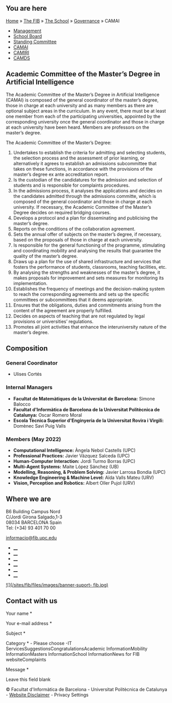 ## You are here

[Home](/en) » [The FIB](/en/fib) » [The School](/en/fib/school) »
[Governance](/en/fib/school/governance) » CAMAI

  * [Management](/en/fib/school/governance/management)
  * [School Board](/en/fib/school/governance/school-board)
  * [Standing Committee](/en/fib/school/governance/standing-committee)
  * [CAMAI](/en/fib/school/governance/camai)
  * [CAMIRI](/en/fib/school/governance/camiri)
  * [CAMDS](/en/fib/school/governance/camds)

## Academic Committee of the Master’s Degree in Artificial Intelligence

The Academic Committee of the Master’s Degree in Artificial Intelligence
(CAMAI) is composed of the general coordinator of the master’s degree, those
in charge at each university and as many members as there are optional subject
areas in the curriculum. In any event, there must be at least one member from
each of the participating universities, appointed by the corresponding
university once the general coordinator and those in charge at each university
have been heard. Members are professors on the master’s degree.

The Academic Committee of the Master’s Degree:

  1. Undertakes to establish the criteria for admitting and selecting students, the selection process and the assessment of prior learning, or alternatively it agrees to establish an admissions subcommittee that takes on these functions, in accordance with the provisions of the master’s degree ex ante accreditation report.
  2. Is the custodian of the candidatures for the admission and selection of students and is responsible for complaints procedures.
  3. In the admissions process, it analyses the applications and decides on the candidates admitted through the admissions committe, which is composed of the general coordinator and those in charge at each university. If necessary, the Academic Committee of the Master’s Degree decides on required bridging courses.
  4. Develops a protocol and a plan for disseminating and publicising the master’s degree.
  5. Reports on the conditions of the collaboration agreement.
  6. Sets the annual offer of subjects on the master’s degree, if necessary, based on the proposals of those in charge at each university.
  7. Is responsible for the general functioning of the programme, stimulating and coordinating mobility and analysing the results that guarantee the quality of the master’s degree.
  8. Draws up a plan for the use of shared infrastructure and services that fosters the performance of students, classrooms, teaching facilities, etc.
  9. By analysing the strengths and weaknesses of the master’s degree, it makes proposals for improvement and sets measures for monitoring its implementation.
  10. Establishes the frequency of meetings and the decision-making system to reach the corresponding agreements and sets up the specific committees or subcommittees that it deems appropriate.
  11. Ensures that the obligations, duties and commitments arising from the content of the agreement are properly fulfilled.
  12. Decides on aspects of teaching that are not regulated by legal provisions or universities’ regulations.
  13. Promotes all joint activities that enhance the interuniversity nature of the master’s degree.



## Composition

### General Coordinator

  * Ulises Cortés

### Internal Managers

  * **Facultat de Matemàtiques de la Universitat de Barcelona:**  Simone Balocco
  * **Facultat d'Informàtica de Barcelona de la Universitat Politècnica de Catalunya:**  Oscar Romero Moral
  * **Escola Tècnica Superior d'Enginyeria de la Universitat Rovira i Virgili:** Domènec Savi Puig Valls

### Members (May 2022)

  * **Computational Intelligence:**  Àngela Nebol Castells (UPC)
  * **Professional Practices:** Javier Vázquez Salceda (UPC)
  * **Human-Computer Interaction:**  Jordi Turmo Borras (UPC)
  * **Multi-Agent Systems:** Maite López Sánchez (UB)
  * **Modelling, Reasoning, & Problem Solving:** Javier Larrosa Bondia (UPC)
  * **Knowledge Engineering & Machine Level:** Aïda Valls Mateu (URV)
  * **Vision, Perception and Robotics:** Albert Oller Pujol (URV)

## Where we are

B6 Building Campus Nord  
C/Jordi Girona Salgado,1-3  
08034 BARCELONA Spain  
Tel: (+34) 93 401 70 00

[informacio@fib.upc.edu](mailto:informacio@fib.upc.edu)

  * [__](/en/noticies/rss.rss)
  * [__](https://www.facebook.com/fib.upc)
  * [__](https://twitter.com/fib_upc)
  * [__](https://www.flickr.com/photos/fib-upc/albums)
  * [__](https://www.youtube.com/user/mediafib)
  * [__](https://www.instagram.com/fib.upc/)

[![](/sites/fib/files/images/banner-suport-
fib.jpg)](http://suport.fib.upc.edu)

## Contact with us

Your name *

Your e-mail address *

Subject *

Category * \- Please choose -IT ServicesSuggestionsCongratulationsAcademic
InformationMobility InformationMasters InformationSchool InformationNews for
FIB websiteComplaints

Message *

Leave this field blank

© Facultat d'Informàtica de Barcelona - Universitat Politècnica de Catalunya -
[Website Disclaimer](/en/website-disclaimer) \- Privacy Settings

